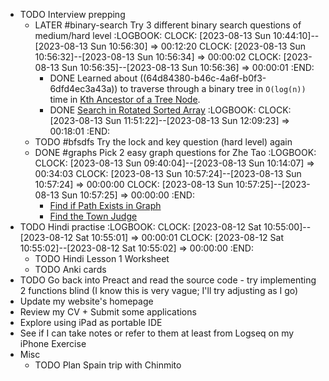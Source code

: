 - TODO Interview prepping
	- LATER #binary-search Try 3 different binary search questions of medium/hard level
	  :LOGBOOK:
	  CLOCK: [2023-08-13 Sun 10:44:10]--[2023-08-13 Sun 10:56:30] =>  00:12:20
	  CLOCK: [2023-08-13 Sun 10:56:32]--[2023-08-13 Sun 10:56:34] =>  00:00:02
	  CLOCK: [2023-08-13 Sun 10:56:35]--[2023-08-13 Sun 10:56:36] =>  00:00:01
	  :END:
		- DONE Learned about ((64d84380-b46c-4a6f-b0f3-6dfd4ec3a43a)) to traverse through a binary tree in `O(log(n))` time in [Kth Ancestor of a Tree Node](https://leetcode.com/problems/kth-ancestor-of-a-tree-node/).
		- DONE [Search in Rotated Sorted Array](https://leetcode.com/problems/search-in-rotated-sorted-array/)
		  :LOGBOOK:
		  CLOCK: [2023-08-13 Sun 11:51:22]--[2023-08-13 Sun 12:09:23] =>  00:18:01
		  :END:
	- TODO #bfsdfs Try the lock and key question (hard level) again
	- DONE #graphs Pick 2 easy graph questions for Zhe Tao
	  :LOGBOOK:
	  CLOCK: [2023-08-13 Sun 09:40:04]--[2023-08-13 Sun 10:14:07] =>  00:34:03
	  CLOCK: [2023-08-13 Sun 10:57:24]--[2023-08-13 Sun 10:57:24] =>  00:00:00
	  CLOCK: [2023-08-13 Sun 10:57:25]--[2023-08-13 Sun 10:57:25] =>  00:00:00
	  :END:
		- [Find if Path Exists in Graph](https://leetcode.com/problems/find-if-path-exists-in-graph/)
		- [Find the Town Judge](https://leetcode.com/problems/find-the-town-judge/)
- TODO Hindi practise
  :LOGBOOK:
  CLOCK: [2023-08-12 Sat 10:55:00]--[2023-08-12 Sat 10:55:01] =>  00:00:01
  CLOCK: [2023-08-12 Sat 10:55:02]--[2023-08-12 Sat 10:55:02] =>  00:00:00
  :END:
	- TODO Hindi Lesson 1 Worksheet
	- TODO Anki cards
- TODO Go back into Preact and read the source code - try implementing 2 functions blind (I know this is very vague; I'll try adjusting as I go)
- Update my website's homepage
- Review my CV + Submit some applications
- Explore using iPad as portable IDE
- See if I can take notes or refer to them at least from Logseq on my iPhone
  Exercise
- Misc
	- TODO Plan Spain trip with Chinmito
